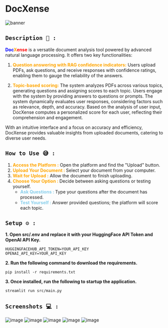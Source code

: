 # DocXense

![banner](https://github.com/VishalTheHuman/DocXense/assets/117697246/8916e1ee-835d-45d2-bbaa-69b067d17e96)

## ```Description 📝 :``` 
<b><span style="color:blue;">Doc</span><span style="color:orange;">X</span><span style="color:red;">ense</span></b>
is a versatile document analysis tool powered by advanced natural language processing. It offers two key functionalities: 

1. <b><span style="color:orange;">Question answering with RAG confidence indicators:</span></b> Users upload PDFs, ask questions, and receive responses with confidence ratings, enabling them to gauge the reliability of the answers. 

2.  <b><span style="color:orange;">Topic-based scoring:</span></b> The system analyzes PDFs across various topics, generating questions and assigning scores to each topic. Users engage with the system by providing answers to questions or prompts. The system dynamically evaluates user responses, considering factors such as relevance, depth, and accuracy. Based on the analysis of user input, DocXense computes a personalized score for each user, reflecting their comprehension and engagement.

With an intuitive interface and a focus on accuracy and efficiency, DocXense provides valuable insights from uploaded documents, catering to diverse user needs.

## ```How to Use 😅 :```

1.  <b><span style="color:orange;">Access the Platform :</span></b> Open the platform and find the "Upload" button.
2. <b><span style="color:orange;">Upload Your Document : </span></b>  Select your document from your computer.
3. <b><span style="color:orange;">Wait for Upload :</span></b> Allow the document to finish uploading.
4. <b><span style="color:orange;">Choose Your Option : </span></b> Decide between asking questions or testing yourself.
    - <b><span style="color:skyblue;">Ask Questions : </span></b> Type your questions after the document has processed.
    - <b><span style="color:skyblue;">Test Yourself :  </span></b> Answer provided questions; the platform will score each topic.

## ```Setup ⚙️ :```
**1. Open src/.env and replace it with your HuggingFace API Token and OpenAI API Key.**
```env
HUGGINGFACEHUB_API_TOKEN=YOUR_API_KEY
OPENAI_API_KEY=YOUR_API_KEY
```
**2. Run the following command to download the requirements.**
```shell
pip install -r requirements.txt
```
**3. Once installed, run the following to startup the application.**
```shell
streamlit run src/main.py
```

## ```Screenshots 💻 :```
![image](https://github.com/VishalTheHuman/DocXense/assets/117697246/6a3b3a1b-e468-450e-97ba-f1df4ccfa6de)
![image](https://github.com/VishalTheHuman/DocXense/assets/117697246/2133f3e1-cf36-40e2-a78a-8255f91fb7c7)
![image](https://github.com/VishalTheHuman/DocXense/assets/117697246/bd51f48c-5434-4d59-8ad1-3247adfdddf5)
![image](https://github.com/VishalTheHuman/DocXense/assets/117697246/faad01e5-4ac3-4ec0-8de7-d43b608642c3)
![image](https://github.com/VishalTheHuman/DocXense/assets/117697246/b7dccdd4-c42c-4807-9684-aea32c0be588)

